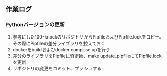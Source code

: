 
## 作業ログ

### Pythonバージョンの更新

1. 参考にした100-knockのリポジトリからPipfileおよびPipfile.lockをコピー。その際にPipfileの差分ライブラリを控えておく
2. dockerをbuildおよびdocker compose upを行う
3. 差分のライブラリをPipfileに奇術師、make update_pipfileにてPipfile.lockを更新
4. リポジトリの変更をコミット、プッシュする
